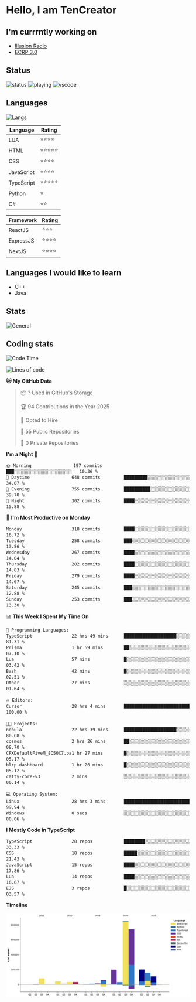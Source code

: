 # Hello, I am TenCreator

## I'm currrntly working on
- [Illusion Radio](https://illusionradio.co.uk/)
- [ECRP 3.0](http://github.com/Emerald-Coast-Roleplay/)

## Status
![status](https://api.statusbadges.me/badge/status/518334475038359555?simple=true&style=for-the-badge)
![playing](https://api.statusbadges.me/badge/playing/518334475038359555?style=for-the-badge)
![vscode](https://api.statusbadges.me/badge/vscode/518334475038359555?style=for-the-badge)

## Languages
![Langs](https://github-readme-stats.vercel.app/api/top-langs/?username=tencreator&layout=compact&theme=radical)


|Language|Rating|
|--------|------|
|LUA|⭐️⭐️⭐️⭐️|
|HTML|⭐️⭐️⭐️⭐️⭐️|
|CSS|⭐️⭐️⭐️⭐️|
|JavaScript|⭐️⭐️⭐️⭐️|
|TypeScript|⭐️⭐️⭐️⭐️⭐️|
|Python|⭐️|
|C#|⭐️⭐️ |

|Framework|Rating|
|--------|------|
|ReactJS|⭐️⭐️⭐|
|ExpressJS|⭐️⭐️⭐️⭐️|
|NextJS|⭐️⭐️⭐⭐️|

## Languages I would like to learn
- C++
- Java

## Stats
![General](https://github-readme-stats.vercel.app/api?username=tencreator&show_icons=true&theme=radical)

## Coding stats

<!--START_SECTION:waka-->
![Code Time](http://img.shields.io/badge/Code%20Time-451%20hrs%2035%20mins-blue)

![Lines of code](https://img.shields.io/badge/From%20Hello%20World%20I%27ve%20Written-1.9%20million%20lines%20of%20code-blue)

**🐱 My GitHub Data** 

> 📦 ? Used in GitHub's Storage 
 > 
> 🏆 94 Contributions in the Year 2025
 > 
> 💼 Opted to Hire
 > 
> 📜 55 Public Repositories 
 > 
> 🔑 0 Private Repositories 
 > 
**I'm a Night 🦉** 

```text
🌞 Morning                197 commits         ███░░░░░░░░░░░░░░░░░░░░░░   10.36 % 
🌆 Daytime                648 commits         █████████░░░░░░░░░░░░░░░░   34.07 % 
🌃 Evening                755 commits         ██████████░░░░░░░░░░░░░░░   39.70 % 
🌙 Night                  302 commits         ████░░░░░░░░░░░░░░░░░░░░░   15.88 % 
```
📅 **I'm Most Productive on Monday** 

```text
Monday                   318 commits         ████░░░░░░░░░░░░░░░░░░░░░   16.72 % 
Tuesday                  258 commits         ███░░░░░░░░░░░░░░░░░░░░░░   13.56 % 
Wednesday                267 commits         ████░░░░░░░░░░░░░░░░░░░░░   14.04 % 
Thursday                 282 commits         ████░░░░░░░░░░░░░░░░░░░░░   14.83 % 
Friday                   279 commits         ████░░░░░░░░░░░░░░░░░░░░░   14.67 % 
Saturday                 245 commits         ███░░░░░░░░░░░░░░░░░░░░░░   12.88 % 
Sunday                   253 commits         ███░░░░░░░░░░░░░░░░░░░░░░   13.30 % 
```


📊 **This Week I Spent My Time On** 

```text
💬 Programming Languages: 
TypeScript               22 hrs 49 mins      ████████████████████░░░░░   81.31 % 
Prisma                   1 hr 59 mins        ██░░░░░░░░░░░░░░░░░░░░░░░   07.10 % 
Lua                      57 mins             █░░░░░░░░░░░░░░░░░░░░░░░░   03.42 % 
Bash                     42 mins             █░░░░░░░░░░░░░░░░░░░░░░░░   02.51 % 
Other                    27 mins             ░░░░░░░░░░░░░░░░░░░░░░░░░   01.64 % 

🔥 Editors: 
Cursor                   28 hrs 4 mins       █████████████████████████   100.00 % 

🐱‍💻 Projects: 
nebula                   22 hrs 39 mins      ████████████████████░░░░░   80.68 % 
cosmos                   2 hrs 26 mins       ██░░░░░░░░░░░░░░░░░░░░░░░   08.70 % 
CFXDefaultFiveM_8C50C7.ba1 hr 27 mins        █░░░░░░░░░░░░░░░░░░░░░░░░   05.17 % 
blrp-dashboard           1 hr 26 mins        █░░░░░░░░░░░░░░░░░░░░░░░░   05.12 % 
catty-core-v3            2 mins              ░░░░░░░░░░░░░░░░░░░░░░░░░   00.14 % 

💻 Operating System: 
Linux                    28 hrs 3 mins       █████████████████████████   99.94 % 
Windows                  0 secs              ░░░░░░░░░░░░░░░░░░░░░░░░░   00.06 % 
```

**I Mostly Code in TypeScript** 

```text
TypeScript               28 repos            ████████░░░░░░░░░░░░░░░░░   33.33 % 
CSS                      18 repos            █████░░░░░░░░░░░░░░░░░░░░   21.43 % 
JavaScript               15 repos            ████░░░░░░░░░░░░░░░░░░░░░   17.86 % 
Lua                      14 repos            ████░░░░░░░░░░░░░░░░░░░░░   16.67 % 
EJS                      3 repos             █░░░░░░░░░░░░░░░░░░░░░░░░   03.57 % 
```



**Timeline**

![Lines of Code chart](https://raw.githubusercontent.com/tencreator/tencreator/main/assets/bar_graph.png)


<!--END_SECTION:waka-->
